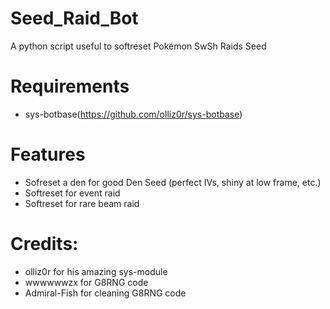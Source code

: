 # Seed_Raid_Bot
 A python script useful to softreset Pokémon SwSh Raids Seed
 
# Requirements
* sys-botbase(https://github.com/olliz0r/sys-botbase)

# Features
* Sofreset a den for good Den Seed (perfect IVs, shiny at low frame, etc.)
* Softreset for event raid
* Softreset for rare beam raid
 
# Credits:
* olliz0r for his amazing sys-module
* wwwwwwzx for G8RNG code
* Admiral-Fish for cleaning G8RNG code
 
 
